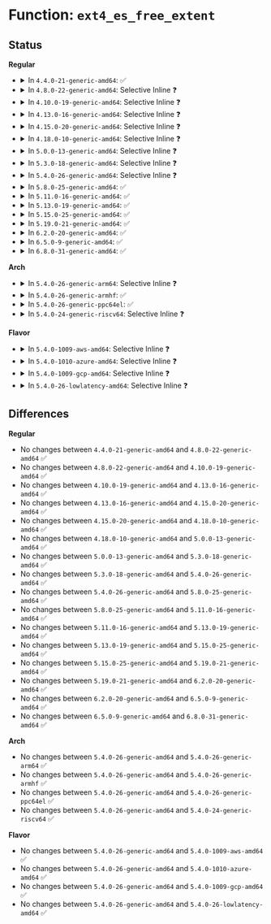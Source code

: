 # Function: <code>ext4_es_free_extent</code>

## Status
<b>Regular</b>
<ul>
<li>
<details>
<summary>In <code>4.4.0-21-generic-amd64</code>: ✅</summary>

```c
void ext4_es_free_extent(struct inode * inode, struct extent_status * es)
```

```json
{
  "name": "ext4_es_free_extent",
  "collision_type": "Unique Static",
  "inline_type": "No",
  "funcs": [
    {
      "addr": 18446744071581838368,
      "name": "ext4_es_free_extent",
      "external": false,
      "loc": "fs/ext4/extents_status.c:356",
      "file": "fs/ext4/extents_status.c",
      "inline": "seen, unknown",
      "caller_inline": [],
      "caller_func": [
        "fs/ext4/extents_status.c:__es_insert_extent",
        "fs/ext4/extents_status.c:__es_insert_extent",
        "fs/ext4/extents_status.c:es_do_reclaim_extents",
        "fs/ext4/extents_status.c:__es_remove_extent"
      ]
    }
  ],
  "symbols": [
    {
      "addr": 18446744071581838368,
      "name": "ext4_es_free_extent",
      "section": ".text",
      "bind": "STB_LOCAL",
      "size": 308
    }
  ]
}
```
</details>
</li>
<li>
<details>
<summary>In <code>4.8.0-22-generic-amd64</code>: Selective Inline ❓</summary>

```c
void ext4_es_free_extent(struct inode * inode, struct extent_status * es)
```

```json
{
  "name": "ext4_es_free_extent",
  "collision_type": "Unique Static",
  "inline_type": "Selective",
  "funcs": [
    {
      "addr": 18446744071582033568,
      "name": "ext4_es_free_extent",
      "external": false,
      "loc": "fs/ext4/extents_status.c:356",
      "file": "fs/ext4/extents_status.c",
      "inline": "not declared, inlined",
      "caller_inline": [],
      "caller_func": [
        "fs/ext4/extents_status.c:es_do_reclaim_extents",
        "fs/ext4/extents_status.c:__es_remove_extent",
        "fs/ext4/extents_status.c:__es_insert_extent",
        "fs/ext4/extents_status.c:__es_insert_extent"
      ]
    }
  ],
  "symbols": [
    {
      "addr": 18446744071582033568,
      "name": "ext4_es_free_extent",
      "section": ".text",
      "bind": "STB_LOCAL",
      "size": 302
    }
  ]
}
```
</details>
</li>
<li>
<details>
<summary>In <code>4.10.0-19-generic-amd64</code>: Selective Inline ❓</summary>

```c
void ext4_es_free_extent(struct inode * inode, struct extent_status * es)
```

```json
{
  "name": "ext4_es_free_extent",
  "collision_type": "Unique Static",
  "inline_type": "Selective",
  "funcs": [
    {
      "addr": 18446744071582123680,
      "name": "ext4_es_free_extent",
      "external": false,
      "loc": "fs/ext4/extents_status.c:356",
      "file": "fs/ext4/extents_status.c",
      "inline": "not declared, inlined",
      "caller_inline": [],
      "caller_func": [
        "fs/ext4/extents_status.c:es_do_reclaim_extents",
        "fs/ext4/extents_status.c:__es_remove_extent",
        "fs/ext4/extents_status.c:__es_insert_extent",
        "fs/ext4/extents_status.c:__es_insert_extent"
      ]
    }
  ],
  "symbols": [
    {
      "addr": 18446744071582123680,
      "name": "ext4_es_free_extent",
      "section": ".text",
      "bind": "STB_LOCAL",
      "size": 302
    }
  ]
}
```
</details>
</li>
<li>
<details>
<summary>In <code>4.13.0-16-generic-amd64</code>: Selective Inline ❓</summary>

```c
void ext4_es_free_extent(struct inode * inode, struct extent_status * es)
```

```json
{
  "name": "ext4_es_free_extent",
  "collision_type": "Unique Static",
  "inline_type": "Selective",
  "funcs": [
    {
      "addr": 18446744071581922912,
      "name": "ext4_es_free_extent",
      "external": false,
      "loc": "fs/ext4/extents_status.c:356",
      "file": "fs/ext4/extents_status.c",
      "inline": "not declared, inlined",
      "caller_inline": [],
      "caller_func": [
        "fs/ext4/extents_status.c:es_do_reclaim_extents",
        "fs/ext4/extents_status.c:__es_remove_extent",
        "fs/ext4/extents_status.c:__es_insert_extent",
        "fs/ext4/extents_status.c:__es_insert_extent"
      ]
    }
  ],
  "symbols": [
    {
      "addr": 18446744071581922912,
      "name": "ext4_es_free_extent",
      "section": ".text",
      "bind": "STB_LOCAL",
      "size": 271
    }
  ]
}
```
</details>
</li>
<li>
<details>
<summary>In <code>4.15.0-20-generic-amd64</code>: Selective Inline ❓</summary>

```c
void ext4_es_free_extent(struct inode * inode, struct extent_status * es)
```

```json
{
  "name": "ext4_es_free_extent",
  "collision_type": "Unique Static",
  "inline_type": "Selective",
  "funcs": [
    {
      "addr": 18446744071582073184,
      "name": "ext4_es_free_extent",
      "external": false,
      "loc": "fs/ext4/extents_status.c:357",
      "file": "fs/ext4/extents_status.c",
      "inline": "not declared, inlined",
      "caller_inline": [],
      "caller_func": [
        "fs/ext4/extents_status.c:es_do_reclaim_extents",
        "fs/ext4/extents_status.c:__es_remove_extent",
        "fs/ext4/extents_status.c:__es_insert_extent",
        "fs/ext4/extents_status.c:__es_insert_extent"
      ]
    }
  ],
  "symbols": [
    {
      "addr": 18446744071582073184,
      "name": "ext4_es_free_extent",
      "section": ".text",
      "bind": "STB_LOCAL",
      "size": 271
    }
  ]
}
```
</details>
</li>
<li>
<details>
<summary>In <code>4.18.0-10-generic-amd64</code>: Selective Inline ❓</summary>

```c
void ext4_es_free_extent(struct inode * inode, struct extent_status * es)
```

```json
{
  "name": "ext4_es_free_extent",
  "collision_type": "Unique Static",
  "inline_type": "Selective",
  "funcs": [
    {
      "addr": 18446744071582261248,
      "name": "ext4_es_free_extent",
      "external": false,
      "loc": "fs/ext4/extents_status.c:356",
      "file": "fs/ext4/extents_status.c",
      "inline": "not declared, inlined",
      "caller_inline": [],
      "caller_func": [
        "fs/ext4/extents_status.c:es_do_reclaim_extents",
        "fs/ext4/extents_status.c:__es_remove_extent",
        "fs/ext4/extents_status.c:__es_insert_extent",
        "fs/ext4/extents_status.c:__es_insert_extent"
      ]
    }
  ],
  "symbols": [
    {
      "addr": 18446744071582261248,
      "name": "ext4_es_free_extent",
      "section": ".text",
      "bind": "STB_LOCAL",
      "size": 269
    }
  ]
}
```
</details>
</li>
<li>
<details>
<summary>In <code>5.0.0-13-generic-amd64</code>: Selective Inline ❓</summary>

```c
void ext4_es_free_extent(struct inode * inode, struct extent_status * es)
```

```json
{
  "name": "ext4_es_free_extent",
  "collision_type": "Unique Static",
  "inline_type": "Selective",
  "funcs": [
    {
      "addr": 18446744071582357760,
      "name": "ext4_es_free_extent",
      "external": false,
      "loc": "fs/ext4/extents_status.c:472",
      "file": "fs/ext4/extents_status.c",
      "inline": "not declared, inlined",
      "caller_inline": [],
      "caller_func": [
        "fs/ext4/extents_status.c:es_do_reclaim_extents",
        "fs/ext4/extents_status.c:__es_remove_extent",
        "fs/ext4/extents_status.c:__es_insert_extent",
        "fs/ext4/extents_status.c:__es_insert_extent"
      ]
    }
  ],
  "symbols": [
    {
      "addr": 18446744071582357760,
      "name": "ext4_es_free_extent",
      "section": ".text",
      "bind": "STB_LOCAL",
      "size": 269
    }
  ]
}
```
</details>
</li>
<li>
<details>
<summary>In <code>5.3.0-18-generic-amd64</code>: Selective Inline ❓</summary>

```c
void ext4_es_free_extent(struct inode * inode, struct extent_status * es)
```

```json
{
  "name": "ext4_es_free_extent",
  "collision_type": "Unique Static",
  "inline_type": "Selective",
  "funcs": [
    {
      "addr": 18446744071582525792,
      "name": "ext4_es_free_extent",
      "external": false,
      "loc": "fs/ext4/extents_status.c:472",
      "file": "fs/ext4/extents_status.c",
      "inline": "not declared, inlined",
      "caller_inline": [],
      "caller_func": [
        "fs/ext4/extents_status.c:es_do_reclaim_extents",
        "fs/ext4/extents_status.c:__es_remove_extent",
        "fs/ext4/extents_status.c:__es_insert_extent",
        "fs/ext4/extents_status.c:__es_insert_extent"
      ]
    }
  ],
  "symbols": [
    {
      "addr": 18446744071582525792,
      "name": "ext4_es_free_extent",
      "section": ".text",
      "bind": "STB_LOCAL",
      "size": 269
    }
  ]
}
```
</details>
</li>
<li>
<details>
<summary>In <code>5.4.0-26-generic-amd64</code>: Selective Inline ❓</summary>

```c
void ext4_es_free_extent(struct inode * inode, struct extent_status * es)
```

```json
{
  "name": "ext4_es_free_extent",
  "collision_type": "Unique Static",
  "inline_type": "Selective",
  "funcs": [
    {
      "addr": 18446744071582625376,
      "name": "ext4_es_free_extent",
      "external": false,
      "loc": "fs/ext4/extents_status.c:472",
      "file": "fs/ext4/extents_status.c",
      "inline": "not declared, inlined",
      "caller_inline": [],
      "caller_func": [
        "fs/ext4/extents_status.c:ext4_clear_inode_es",
        "fs/ext4/extents_status.c:es_do_reclaim_extents",
        "fs/ext4/extents_status.c:__es_remove_extent",
        "fs/ext4/extents_status.c:__es_insert_extent",
        "fs/ext4/extents_status.c:__es_insert_extent"
      ]
    }
  ],
  "symbols": [
    {
      "addr": 18446744071582625376,
      "name": "ext4_es_free_extent",
      "section": ".text",
      "bind": "STB_LOCAL",
      "size": 269
    }
  ]
}
```
</details>
</li>
<li>
<details>
<summary>In <code>5.8.0-25-generic-amd64</code>: ✅</summary>

```c
void ext4_es_free_extent(struct inode * inode, struct extent_status * es)
```

```json
{
  "name": "ext4_es_free_extent",
  "collision_type": "Unique Static",
  "inline_type": "No",
  "funcs": [
    {
      "addr": 18446744071582933840,
      "name": "ext4_es_free_extent",
      "external": false,
      "loc": "fs/ext4/extents_status.c:472",
      "file": "fs/ext4/extents_status.c",
      "inline": "seen, unknown",
      "caller_inline": [],
      "caller_func": [
        "fs/ext4/extents_status.c:ext4_clear_inode_es",
        "fs/ext4/extents_status.c:es_do_reclaim_extents",
        "fs/ext4/extents_status.c:__es_remove_extent",
        "fs/ext4/extents_status.c:__es_insert_extent",
        "fs/ext4/extents_status.c:__es_insert_extent"
      ]
    }
  ],
  "symbols": [
    {
      "addr": 18446744071582933840,
      "name": "ext4_es_free_extent",
      "section": ".text",
      "bind": "STB_LOCAL",
      "size": 269
    }
  ]
}
```
</details>
</li>
<li>
<details>
<summary>In <code>5.11.0-16-generic-amd64</code>: ✅</summary>

```c
void ext4_es_free_extent(struct inode * inode, struct extent_status * es)
```

```json
{
  "name": "ext4_es_free_extent",
  "collision_type": "Unique Static",
  "inline_type": "No",
  "funcs": [
    {
      "addr": 18446744071583008384,
      "name": "ext4_es_free_extent",
      "external": false,
      "loc": "fs/ext4/extents_status.c:481",
      "file": "fs/ext4/extents_status.c",
      "inline": "seen, unknown",
      "caller_inline": [],
      "caller_func": [
        "fs/ext4/extents_status.c:ext4_clear_inode_es",
        "fs/ext4/extents_status.c:es_do_reclaim_extents",
        "fs/ext4/extents_status.c:__es_remove_extent",
        "fs/ext4/extents_status.c:__es_insert_extent",
        "fs/ext4/extents_status.c:__es_insert_extent"
      ]
    }
  ],
  "symbols": [
    {
      "addr": 18446744071583008384,
      "name": "ext4_es_free_extent",
      "section": ".text",
      "bind": "STB_LOCAL",
      "size": 269
    }
  ]
}
```
</details>
</li>
<li>
<details>
<summary>In <code>5.13.0-19-generic-amd64</code>: ✅</summary>

```c
void ext4_es_free_extent(struct inode * inode, struct extent_status * es)
```

```json
{
  "name": "ext4_es_free_extent",
  "collision_type": "Unique Static",
  "inline_type": "No",
  "funcs": [
    {
      "addr": 18446744071583035840,
      "name": "ext4_es_free_extent",
      "external": false,
      "loc": "fs/ext4/extents_status.c:481",
      "file": "fs/ext4/extents_status.c",
      "inline": "seen, unknown",
      "caller_inline": [],
      "caller_func": [
        "fs/ext4/extents_status.c:ext4_clear_inode_es",
        "fs/ext4/extents_status.c:es_do_reclaim_extents",
        "fs/ext4/extents_status.c:__es_remove_extent",
        "fs/ext4/extents_status.c:__es_insert_extent",
        "fs/ext4/extents_status.c:__es_insert_extent"
      ]
    }
  ],
  "symbols": [
    {
      "addr": 18446744071583035840,
      "name": "ext4_es_free_extent",
      "section": ".text",
      "bind": "STB_LOCAL",
      "size": 269
    }
  ]
}
```
</details>
</li>
<li>
<details>
<summary>In <code>5.15.0-25-generic-amd64</code>: ✅</summary>

```c
void ext4_es_free_extent(struct inode * inode, struct extent_status * es)
```

```json
{
  "name": "ext4_es_free_extent",
  "collision_type": "Unique Static",
  "inline_type": "No",
  "funcs": [
    {
      "addr": 18446744071583373264,
      "name": "ext4_es_free_extent",
      "external": false,
      "loc": "fs/ext4/extents_status.c:481",
      "file": "fs/ext4/extents_status.c",
      "inline": "seen, unknown",
      "caller_inline": [],
      "caller_func": [
        "fs/ext4/extents_status.c:ext4_clear_inode_es",
        "fs/ext4/extents_status.c:es_do_reclaim_extents",
        "fs/ext4/extents_status.c:__es_remove_extent",
        "fs/ext4/extents_status.c:__es_insert_extent",
        "fs/ext4/extents_status.c:__es_insert_extent"
      ]
    }
  ],
  "symbols": [
    {
      "addr": 18446744071583373264,
      "name": "ext4_es_free_extent",
      "section": ".text",
      "bind": "STB_LOCAL",
      "size": 269
    }
  ]
}
```
</details>
</li>
<li>
<details>
<summary>In <code>5.19.0-21-generic-amd64</code>: ✅</summary>

```c
void ext4_es_free_extent(struct inode * inode, struct extent_status * es)
```

```json
{
  "name": "ext4_es_free_extent",
  "collision_type": "Unique Static",
  "inline_type": "No",
  "funcs": [
    {
      "addr": 18446744071583882560,
      "name": "ext4_es_free_extent",
      "external": false,
      "loc": "fs/ext4/extents_status.c:481",
      "file": "fs/ext4/extents_status.c",
      "inline": "seen, unknown",
      "caller_inline": [],
      "caller_func": [
        "fs/ext4/extents_status.c:ext4_clear_inode_es",
        "fs/ext4/extents_status.c:es_do_reclaim_extents",
        "fs/ext4/extents_status.c:__es_remove_extent",
        "fs/ext4/extents_status.c:__es_insert_extent",
        "fs/ext4/extents_status.c:__es_insert_extent"
      ]
    }
  ],
  "symbols": [
    {
      "addr": 18446744071583882560,
      "name": "ext4_es_free_extent",
      "section": ".text",
      "bind": "STB_LOCAL",
      "size": 281
    }
  ]
}
```
</details>
</li>
<li>
<details>
<summary>In <code>6.2.0-20-generic-amd64</code>: ✅</summary>

```c
void ext4_es_free_extent(struct inode * inode, struct extent_status * es)
```

```json
{
  "name": "ext4_es_free_extent",
  "collision_type": "Unique Static",
  "inline_type": "No",
  "funcs": [
    {
      "addr": 18446744071584507088,
      "name": "ext4_es_free_extent",
      "external": false,
      "loc": "fs/ext4/extents_status.c:479",
      "file": "fs/ext4/extents_status.c",
      "inline": "seen, unknown",
      "caller_inline": [],
      "caller_func": [
        "fs/ext4/extents_status.c:ext4_clear_inode_es",
        "fs/ext4/extents_status.c:es_do_reclaim_extents",
        "fs/ext4/extents_status.c:__es_remove_extent",
        "fs/ext4/extents_status.c:__es_insert_extent",
        "fs/ext4/extents_status.c:__es_insert_extent"
      ]
    }
  ],
  "symbols": [
    {
      "addr": 18446744071584507088,
      "name": "ext4_es_free_extent",
      "section": ".text",
      "bind": "STB_LOCAL",
      "size": 281
    }
  ]
}
```
</details>
</li>
<li>
<details>
<summary>In <code>6.5.0-9-generic-amd64</code>: ✅</summary>

```c
void ext4_es_free_extent(struct inode * inode, struct extent_status * es)
```

```json
{
  "name": "ext4_es_free_extent",
  "collision_type": "Unique Static",
  "inline_type": "No",
  "funcs": [
    {
      "addr": 18446744071584735584,
      "name": "ext4_es_free_extent",
      "external": false,
      "loc": "fs/ext4/extents_status.c:496",
      "file": "fs/ext4/extents_status.c",
      "inline": "seen, unknown",
      "caller_inline": [],
      "caller_func": [
        "fs/ext4/extents_status.c:ext4_clear_inode_es",
        "fs/ext4/extents_status.c:es_do_reclaim_extents",
        "fs/ext4/extents_status.c:__es_remove_extent",
        "fs/ext4/extents_status.c:__es_insert_extent",
        "fs/ext4/extents_status.c:__es_insert_extent"
      ]
    }
  ],
  "symbols": [
    {
      "addr": 18446744071584735584,
      "name": "ext4_es_free_extent",
      "section": ".text",
      "bind": "STB_LOCAL",
      "size": 281
    }
  ]
}
```
</details>
</li>
<li>
<details>
<summary>In <code>6.8.0-31-generic-amd64</code>: ✅</summary>

```c
void ext4_es_free_extent(struct inode * inode, struct extent_status * es)
```

```json
{
  "name": "ext4_es_free_extent",
  "collision_type": "Unique Static",
  "inline_type": "No",
  "funcs": [
    {
      "addr": 18446744071584967920,
      "name": "ext4_es_free_extent",
      "external": false,
      "loc": "fs/ext4/extents_status.c:510",
      "file": "fs/ext4/extents_status.c",
      "inline": "seen, unknown",
      "caller_inline": [],
      "caller_func": [
        "fs/ext4/extents_status.c:ext4_clear_inode_es",
        "fs/ext4/extents_status.c:es_do_reclaim_extents",
        "fs/ext4/extents_status.c:__es_remove_extent",
        "fs/ext4/extents_status.c:__es_insert_extent",
        "fs/ext4/extents_status.c:__es_insert_extent"
      ]
    }
  ],
  "symbols": [
    {
      "addr": 18446744071584967920,
      "name": "ext4_es_free_extent",
      "section": ".text",
      "bind": "STB_LOCAL",
      "size": 281
    }
  ]
}
```
</details>
</li>
</ul>
<b>Arch</b>
<ul>
<li>
<details>
<summary>In <code>5.4.0-26-generic-arm64</code>: Selective Inline ❓</summary>

```c
void ext4_es_free_extent(struct inode * inode, struct extent_status * es)
```

```json
{
  "name": "ext4_es_free_extent",
  "collision_type": "Unique Static",
  "inline_type": "Selective",
  "funcs": [
    {
      "addr": 18446603336494274784,
      "name": "ext4_es_free_extent",
      "external": false,
      "loc": "fs/ext4/extents_status.c:472",
      "file": "fs/ext4/extents_status.c",
      "inline": "not declared, inlined",
      "caller_inline": [],
      "caller_func": [
        "fs/ext4/extents_status.c:ext4_clear_inode_es",
        "fs/ext4/extents_status.c:es_do_reclaim_extents",
        "fs/ext4/extents_status.c:__es_remove_extent",
        "fs/ext4/extents_status.c:__es_insert_extent",
        "fs/ext4/extents_status.c:__es_insert_extent"
      ]
    }
  ],
  "symbols": [
    {
      "addr": 18446603336494274784,
      "name": "ext4_es_free_extent",
      "section": ".text",
      "bind": "STB_LOCAL",
      "size": 328
    }
  ]
}
```
</details>
</li>
<li>
<details>
<summary>In <code>5.4.0-26-generic-armhf</code>: ✅</summary>

```c
void ext4_es_free_extent(struct inode * inode, struct extent_status * es)
```

```json
{
  "name": "ext4_es_free_extent",
  "collision_type": "Unique Static",
  "inline_type": "No",
  "funcs": [
    {
      "addr": 3227708712,
      "name": "ext4_es_free_extent",
      "external": false,
      "loc": "fs/ext4/extents_status.c:472",
      "file": "fs/ext4/extents_status.c",
      "inline": "seen, unknown",
      "caller_inline": [],
      "caller_func": [
        "fs/ext4/extents_status.c:ext4_clear_inode_es",
        "fs/ext4/extents_status.c:es_do_reclaim_extents",
        "fs/ext4/extents_status.c:__es_remove_extent",
        "fs/ext4/extents_status.c:__es_insert_extent",
        "fs/ext4/extents_status.c:__es_insert_extent"
      ]
    }
  ],
  "symbols": [
    {
      "addr": 3227708712,
      "name": "ext4_es_free_extent",
      "section": ".text",
      "bind": "STB_LOCAL",
      "size": 348
    }
  ]
}
```
</details>
</li>
<li>
<details>
<summary>In <code>5.4.0-26-generic-ppc64el</code>: ✅</summary>

```c
void ext4_es_free_extent(struct inode * inode, struct extent_status * es)
```

```json
{
  "name": "ext4_es_free_extent",
  "collision_type": "Unique Static",
  "inline_type": "No",
  "funcs": [
    {
      "addr": 13835058055287986256,
      "name": "ext4_es_free_extent",
      "external": false,
      "loc": "fs/ext4/extents_status.c:472",
      "file": "fs/ext4/extents_status.c",
      "inline": "seen, unknown",
      "caller_inline": [],
      "caller_func": [
        "fs/ext4/extents_status.c:ext4_clear_inode_es",
        "fs/ext4/extents_status.c:es_do_reclaim_extents",
        "fs/ext4/extents_status.c:__es_remove_extent",
        "fs/ext4/extents_status.c:__es_insert_extent",
        "fs/ext4/extents_status.c:__es_insert_extent"
      ]
    }
  ],
  "symbols": [
    {
      "addr": 13835058055287986256,
      "name": "ext4_es_free_extent",
      "section": ".text",
      "bind": "STB_LOCAL",
      "size": 392
    }
  ]
}
```
</details>
</li>
<li>
<details>
<summary>In <code>5.4.0-24-generic-riscv64</code>: Selective Inline ❓</summary>

```c
void ext4_es_free_extent(struct inode * inode, struct extent_status * es)
```

```json
{
  "name": "ext4_es_free_extent",
  "collision_type": "Unique Static",
  "inline_type": "Selective",
  "funcs": [
    {
      "addr": 18446743936273722224,
      "name": "ext4_es_free_extent",
      "external": false,
      "loc": "fs/ext4/extents_status.c:472",
      "file": "fs/ext4/extents_status.c",
      "inline": "not declared, inlined",
      "caller_inline": [],
      "caller_func": [
        "fs/ext4/extents_status.c:ext4_clear_inode_es",
        "fs/ext4/extents_status.c:es_do_reclaim_extents",
        "fs/ext4/extents_status.c:__es_remove_extent",
        "fs/ext4/extents_status.c:__es_insert_extent",
        "fs/ext4/extents_status.c:__es_insert_extent"
      ]
    }
  ],
  "symbols": [
    {
      "addr": 18446743936273722224,
      "name": "ext4_es_free_extent",
      "section": ".text",
      "bind": "STB_LOCAL",
      "size": 292
    }
  ]
}
```
</details>
</li>
</ul>
<b>Flavor</b>
<ul>
<li>
<details>
<summary>In <code>5.4.0-1009-aws-amd64</code>: Selective Inline ❓</summary>

```c
void ext4_es_free_extent(struct inode * inode, struct extent_status * es)
```

```json
{
  "name": "ext4_es_free_extent",
  "collision_type": "Unique Static",
  "inline_type": "Selective",
  "funcs": [
    {
      "addr": 18446744071582594112,
      "name": "ext4_es_free_extent",
      "external": false,
      "loc": "fs/ext4/extents_status.c:472",
      "file": "fs/ext4/extents_status.c",
      "inline": "not declared, inlined",
      "caller_inline": [],
      "caller_func": [
        "fs/ext4/extents_status.c:ext4_clear_inode_es",
        "fs/ext4/extents_status.c:es_do_reclaim_extents",
        "fs/ext4/extents_status.c:__es_remove_extent",
        "fs/ext4/extents_status.c:__es_insert_extent",
        "fs/ext4/extents_status.c:__es_insert_extent"
      ]
    }
  ],
  "symbols": [
    {
      "addr": 18446744071582594112,
      "name": "ext4_es_free_extent",
      "section": ".text",
      "bind": "STB_LOCAL",
      "size": 269
    }
  ]
}
```
</details>
</li>
<li>
<details>
<summary>In <code>5.4.0-1010-azure-amd64</code>: Selective Inline ❓</summary>

```c
void ext4_es_free_extent(struct inode * inode, struct extent_status * es)
```

```json
{
  "name": "ext4_es_free_extent",
  "collision_type": "Unique Static",
  "inline_type": "Selective",
  "funcs": [
    {
      "addr": 18446744071582531280,
      "name": "ext4_es_free_extent",
      "external": false,
      "loc": "fs/ext4/extents_status.c:472",
      "file": "fs/ext4/extents_status.c",
      "inline": "not declared, inlined",
      "caller_inline": [],
      "caller_func": [
        "fs/ext4/extents_status.c:ext4_clear_inode_es",
        "fs/ext4/extents_status.c:es_do_reclaim_extents",
        "fs/ext4/extents_status.c:__es_remove_extent",
        "fs/ext4/extents_status.c:__es_insert_extent",
        "fs/ext4/extents_status.c:__es_insert_extent"
      ]
    }
  ],
  "symbols": [
    {
      "addr": 18446744071582531280,
      "name": "ext4_es_free_extent",
      "section": ".text",
      "bind": "STB_LOCAL",
      "size": 269
    }
  ]
}
```
</details>
</li>
<li>
<details>
<summary>In <code>5.4.0-1009-gcp-amd64</code>: Selective Inline ❓</summary>

```c
void ext4_es_free_extent(struct inode * inode, struct extent_status * es)
```

```json
{
  "name": "ext4_es_free_extent",
  "collision_type": "Unique Static",
  "inline_type": "Selective",
  "funcs": [
    {
      "addr": 18446744071582584224,
      "name": "ext4_es_free_extent",
      "external": false,
      "loc": "fs/ext4/extents_status.c:472",
      "file": "fs/ext4/extents_status.c",
      "inline": "not declared, inlined",
      "caller_inline": [],
      "caller_func": [
        "fs/ext4/extents_status.c:ext4_clear_inode_es",
        "fs/ext4/extents_status.c:es_do_reclaim_extents",
        "fs/ext4/extents_status.c:__es_remove_extent",
        "fs/ext4/extents_status.c:__es_insert_extent",
        "fs/ext4/extents_status.c:__es_insert_extent"
      ]
    }
  ],
  "symbols": [
    {
      "addr": 18446744071582584224,
      "name": "ext4_es_free_extent",
      "section": ".text",
      "bind": "STB_LOCAL",
      "size": 269
    }
  ]
}
```
</details>
</li>
<li>
<details>
<summary>In <code>5.4.0-26-lowlatency-amd64</code>: Selective Inline ❓</summary>

```c
void ext4_es_free_extent(struct inode * inode, struct extent_status * es)
```

```json
{
  "name": "ext4_es_free_extent",
  "collision_type": "Unique Static",
  "inline_type": "Selective",
  "funcs": [
    {
      "addr": 18446744071582665776,
      "name": "ext4_es_free_extent",
      "external": false,
      "loc": "fs/ext4/extents_status.c:472",
      "file": "fs/ext4/extents_status.c",
      "inline": "not declared, inlined",
      "caller_inline": [],
      "caller_func": [
        "fs/ext4/extents_status.c:ext4_clear_inode_es",
        "fs/ext4/extents_status.c:es_do_reclaim_extents",
        "fs/ext4/extents_status.c:__es_remove_extent",
        "fs/ext4/extents_status.c:__es_insert_extent",
        "fs/ext4/extents_status.c:__es_insert_extent"
      ]
    }
  ],
  "symbols": [
    {
      "addr": 18446744071582665776,
      "name": "ext4_es_free_extent",
      "section": ".text",
      "bind": "STB_LOCAL",
      "size": 267
    }
  ]
}
```
</details>
</li>
</ul>

## Differences
<b>Regular</b>
<ul>
<li>
No changes between <code>4.4.0-21-generic-amd64</code> and <code>4.8.0-22-generic-amd64</code> ✅
</li>
<li>
No changes between <code>4.8.0-22-generic-amd64</code> and <code>4.10.0-19-generic-amd64</code> ✅
</li>
<li>
No changes between <code>4.10.0-19-generic-amd64</code> and <code>4.13.0-16-generic-amd64</code> ✅
</li>
<li>
No changes between <code>4.13.0-16-generic-amd64</code> and <code>4.15.0-20-generic-amd64</code> ✅
</li>
<li>
No changes between <code>4.15.0-20-generic-amd64</code> and <code>4.18.0-10-generic-amd64</code> ✅
</li>
<li>
No changes between <code>4.18.0-10-generic-amd64</code> and <code>5.0.0-13-generic-amd64</code> ✅
</li>
<li>
No changes between <code>5.0.0-13-generic-amd64</code> and <code>5.3.0-18-generic-amd64</code> ✅
</li>
<li>
No changes between <code>5.3.0-18-generic-amd64</code> and <code>5.4.0-26-generic-amd64</code> ✅
</li>
<li>
No changes between <code>5.4.0-26-generic-amd64</code> and <code>5.8.0-25-generic-amd64</code> ✅
</li>
<li>
No changes between <code>5.8.0-25-generic-amd64</code> and <code>5.11.0-16-generic-amd64</code> ✅
</li>
<li>
No changes between <code>5.11.0-16-generic-amd64</code> and <code>5.13.0-19-generic-amd64</code> ✅
</li>
<li>
No changes between <code>5.13.0-19-generic-amd64</code> and <code>5.15.0-25-generic-amd64</code> ✅
</li>
<li>
No changes between <code>5.15.0-25-generic-amd64</code> and <code>5.19.0-21-generic-amd64</code> ✅
</li>
<li>
No changes between <code>5.19.0-21-generic-amd64</code> and <code>6.2.0-20-generic-amd64</code> ✅
</li>
<li>
No changes between <code>6.2.0-20-generic-amd64</code> and <code>6.5.0-9-generic-amd64</code> ✅
</li>
<li>
No changes between <code>6.5.0-9-generic-amd64</code> and <code>6.8.0-31-generic-amd64</code> ✅
</li>
</ul>
<b>Arch</b>
<ul>
<li>
No changes between <code>5.4.0-26-generic-amd64</code> and <code>5.4.0-26-generic-arm64</code> ✅
</li>
<li>
No changes between <code>5.4.0-26-generic-amd64</code> and <code>5.4.0-26-generic-armhf</code> ✅
</li>
<li>
No changes between <code>5.4.0-26-generic-amd64</code> and <code>5.4.0-26-generic-ppc64el</code> ✅
</li>
<li>
No changes between <code>5.4.0-26-generic-amd64</code> and <code>5.4.0-24-generic-riscv64</code> ✅
</li>
</ul>
<b>Flavor</b>
<ul>
<li>
No changes between <code>5.4.0-26-generic-amd64</code> and <code>5.4.0-1009-aws-amd64</code> ✅
</li>
<li>
No changes between <code>5.4.0-26-generic-amd64</code> and <code>5.4.0-1010-azure-amd64</code> ✅
</li>
<li>
No changes between <code>5.4.0-26-generic-amd64</code> and <code>5.4.0-1009-gcp-amd64</code> ✅
</li>
<li>
No changes between <code>5.4.0-26-generic-amd64</code> and <code>5.4.0-26-lowlatency-amd64</code> ✅
</li>
</ul>
